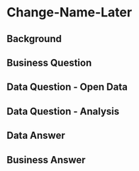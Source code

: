 # Change-Name-Later

## Background

## Business Question 

## Data Question - Open Data

## Data Question - Analysis

## Data Answer

## Business Answer
